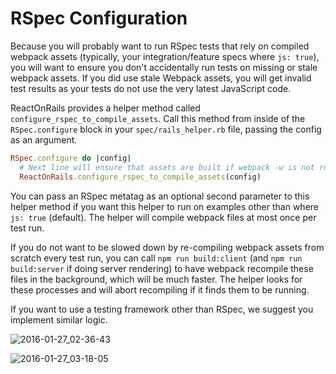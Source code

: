 # RSpec Configuration
Because you will probably want to run RSpec tests that rely on compiled webpack assets (typically, your integration/feature specs where `js: true`), you will want to ensure you don't accidentally run tests on missing or stale webpack assets. If you did use stale Webpack assets, you will get invalid test results as your tests do not use the very latest JavaScript code.

ReactOnRails provides a helper method called `configure_rspec_to_compile_assets`. Call this method from inside of the `RSpec.configure` block in your `spec/rails_helper.rb` file, passing the config as an argument.

```ruby
RSpec.configure do |config|
  # Next line will ensure that assets are built if webpack -w is not running
  ReactOnRails.configure_rspec_to_compile_assets(config)
```

You can pass an RSpec metatag as an optional second parameter to this helper method if you want this helper to run on examples other than where `js: true` (default). The helper will compile webpack files at most once per test run.

If you do not want to be slowed down by re-compiling webpack assets from scratch every test run, you can call `npm run build:client` (and `npm run build:server` if doing server rendering) to have webpack recompile these files in the background, which will be much faster. The helper looks for these processes and will abort recompiling if it finds them to be running.

If you want to use a testing framework other than RSpec, we suggest you implement similar logic.

![2016-01-27_02-36-43](https://cloud.githubusercontent.com/assets/1118459/12611951/7c56d070-c4a4-11e5-8a80-9615f99960d9.png)

![2016-01-27_03-18-05](https://cloud.githubusercontent.com/assets/1118459/12611975/a8011654-c4a4-11e5-84f9-1baca4835b4b.png)
